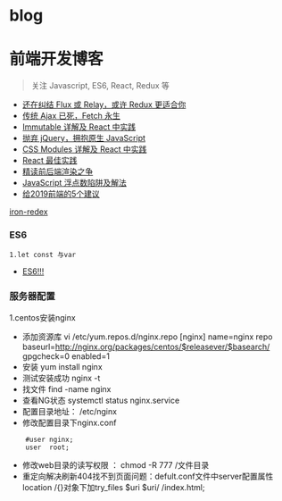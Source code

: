# blog

前端开发博客
============
> 关注 Javascript, ES6, React, Redux 等
* [还在纠结 Flux 或 Relay，或许 Redux 更适合你](https://github.com/camsong/blog/issues/1)
* [传统 Ajax 已死，Fetch 永生](https://github.com/camsong/blog/issues/2)
* [Immutable 详解及 React 中实践](https://github.com/camsong/blog/issues/3)
* [抛弃 jQuery，拥抱原生 JavaScript](https://github.com/camsong/blog/issues/4)
* [CSS Modules 详解及 React 中实践](https://github.com/camsong/blog/issues/5)
* [React 最佳实践](https://github.com/camsong/blog/issues/6)
* [精读前后端渲染之争](https://github.com/camsong/blog/issues/8)
* [JavaScript 浮点数陷阱及解法](https://github.com/camsong/blog/issues/9)
* [给2019前端的5个建议](https://github.com/camsong/blog/issues/11)

[iron-redex](https://github.com/nefe/iron-redux)

### ES6
```
1.let const 与var
```
* [ES6!!!](https://www.kancloud.cn/pwstrick/fe-questions/1094973)

### 服务器配置
1.centos安装nginx
* 添加资源库 vi /etc/yum.repos.d/nginx.repo
[nginx]
name=nginx repo
baseurl=http://nginx.org/packages/centos/$releasever/$basearch/
gpgcheck=0
enabled=1
* 安装
yum install nginx
* 测试安装成功  nginx -t
* 找文件 find -name nginx
* 查看NG状态 systemctl status nginx.service
* 配置目录地址： /etc/nginx
* 修改配置目录下nginx.conf
``` 
    #user nginx;
    user  root;
```
* 修改web目录的读写权限 ： chmod  -R 777 /文件目录
* 重定向解决刷新404找不到页面问题：defult.conf文件中server配置属性location /{}对象下加try_files $uri $uri/ /index.html;
